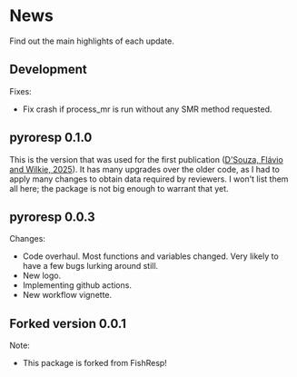 # News

Find out the main highlights of each update.

## Development

Fixes:
  * Fix crash if process_mr is run without any SMR method requested.

## pyroresp 0.1.0

This is the version that was used for the first publication ([D'Souza, Flávio and Wilkie, 2025](https://doi.org/10.1016/j.jglr.2025.102536)). It has many upgrades over the older code, as I had to apply many changes to obtain data required by reviewers. I won't list them all here; the package is not big enough to warrant that yet.

## pyroresp 0.0.3

Changes:
  * Code overhaul. Most functions and variables changed. Very likely to have
  a few bugs lurking around still.
  * New logo.
  * Implementing github actions.
  * New workflow vignette.


## Forked version 0.0.1

Note:
  * This package is forked from FishResp!

